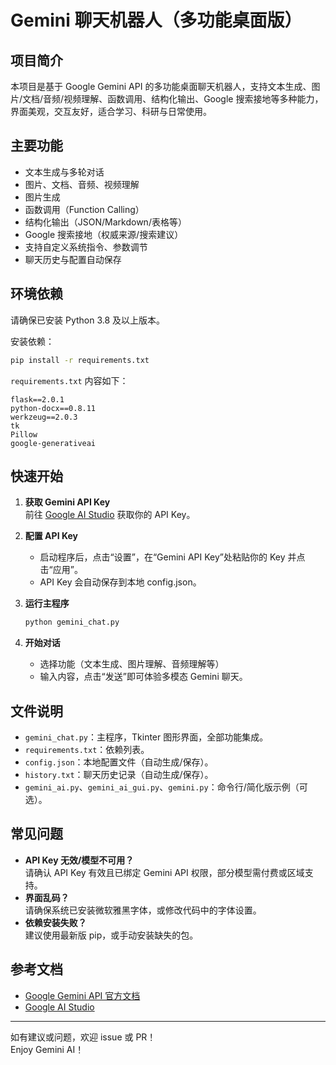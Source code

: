 # Gemini 聊天机器人（多功能桌面版）

## 项目简介

本项目是基于 Google Gemini API 的多功能桌面聊天机器人，支持文本生成、图片/文档/音频/视频理解、函数调用、结构化输出、Google 搜索接地等多种能力，界面美观，交互友好，适合学习、科研与日常使用。

## 主要功能

- 文本生成与多轮对话
- 图片、文档、音频、视频理解
- 图片生成
- 函数调用（Function Calling）
- 结构化输出（JSON/Markdown/表格等）
- Google 搜索接地（权威来源/搜索建议）
- 支持自定义系统指令、参数调节
- 聊天历史与配置自动保存

## 环境依赖

请确保已安装 Python 3.8 及以上版本。

安装依赖：
```bash
pip install -r requirements.txt
```

`requirements.txt` 内容如下：
```
flask==2.0.1
python-docx==0.8.11
werkzeug==2.0.3
tk
Pillow
google-generativeai
```

## 快速开始

1. **获取 Gemini API Key**  
   前往 [Google AI Studio](https://aistudio.google.com/app/apikey) 获取你的 API Key。

2. **配置 API Key**  
   - 启动程序后，点击“设置”，在“Gemini API Key”处粘贴你的 Key 并点击“应用”。
   - API Key 会自动保存到本地 config.json。

3. **运行主程序**
   ```bash
   python gemini_chat.py
   ```

4. **开始对话**  
   - 选择功能（文本生成、图片理解、音频理解等）
   - 输入内容，点击“发送”即可体验多模态 Gemini 聊天。

## 文件说明

- `gemini_chat.py`：主程序，Tkinter 图形界面，全部功能集成。
- `requirements.txt`：依赖列表。
- `config.json`：本地配置文件（自动生成/保存）。
- `history.txt`：聊天历史记录（自动生成/保存）。
- `gemini_ai.py`、`gemini_ai_gui.py`、`gemini.py`：命令行/简化版示例（可选）。

## 常见问题

- **API Key 无效/模型不可用？**  
  请确认 API Key 有效且已绑定 Gemini API 权限，部分模型需付费或区域支持。
- **界面乱码？**  
  请确保系统已安装微软雅黑字体，或修改代码中的字体设置。
- **依赖安装失败？**  
  建议使用最新版 pip，或手动安装缺失的包。

## 参考文档

- [Google Gemini API 官方文档](https://ai.google.dev/gemini-api/docs)
- [Google AI Studio](https://aistudio.google.com/app/apikey)

---

如有建议或问题，欢迎 issue 或 PR！  
Enjoy Gemini AI！
